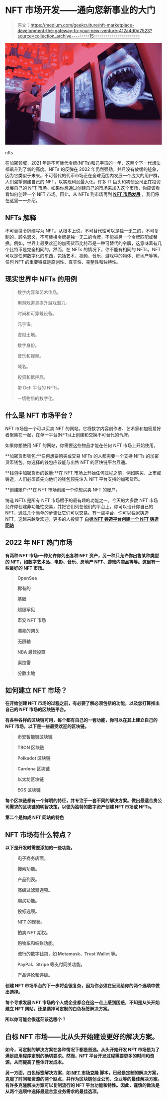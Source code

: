 # NFT 市场开发——通向您新事业的大门

> 原文：<https://medium.com/geekculture/nft-marketplace-development-the-gateway-to-your-new-venture-412a4d0d7523?source=collection_archive---------15----------------------->

![](img/60c3061500b8201a40721d7a68469022.png)

nfts

在加密领域，2021 年是不可替代令牌(NFTs)和元宇宙的一年，这两个下一代想法都飙升到了新的高度。NFTs 的反弹在 2022 年仍然强劲，并且没有放缓的迹象，因为它类似于未来。不可替代的代币市场正在全球范围内发展一个庞大的用户群，人们渴望创建自己的 NFT，以实现利润最大化。许多 IT 巨头和初创公司正在投资发展自己的 NFT 市场。如果你想通过创建自己的市场来加入这个市场，你应该看看如何创建一个 NFT 市场。因此，从 NFTs 到市场再到 [**NFT 市场发展**](https://maticz.com/nft-marketplace-development) ，我们将在这里一一介绍。

## **NFTs 解释**

不可替换令牌缩写为 NFT。从根本上说，不可替代性可以是独一无二的，不可复制的。顾名思义，不可替换令牌是独一无二的令牌，不能被另一个令牌匹配或替换。例如，世界上最受欢迎的加密货币比特币是一种可替代的令牌，这意味着有几个比特币是完全相同的。然而，在 NFTs 的情况下，你不能有相同的 NFTs。NFT 可以是任何数字化的东西，包括艺术、视频、音乐、游戏中的物体、房地产等等。任何 NFT 的重要特征是原创性、真实性、完整性和独特性。

## **现实世界中 NFTs 的用例**

> 数字内容和艺术作品。
> 
> 用游戏道具提升游戏潜力。
> 
> 时尚和可穿戴设备。
> 
> 元宇宙。
> 
> 虚拟土地。
> 
> 数字身份。
> 
> 音乐和视频。
> 
> 域名。
> 
> 投资和抵押品。
> 
> 带 Defi 平台的 NFTs。
> 
> 一切物质的数字化。

## **什么是 NFT 市场平台？**

NFT 市场是一个可以买卖 NFT 的网站。它将数字内容创作者、艺术家和加密爱好者聚集在一起，在单一平台(NFTs)上创建和交换不可替代的令牌。

如果你想使用 NFT 的网站，你需要这些物品才能在任何 NFT 市场上开始使用。

**加密货币钱包:**任何想要购买或交易 NFTs 的人都需要一个支持 NFTs 的加密货币钱包。你选择的钱包应该能与出售 NFT 的区块链平台互通。

**钱包中加密货币的数量:**在 NFT 市场上开始任何过程之前，例如购买、上市或铸造，人们必须首先向他们的钱包预先注入 NFT 平台支持的加密货币。

**创建账户:**在 NFT 市场创建一个你想买卖 NFT 的账户。

铸造 NFTs 是所有 NFT 市场赋予的最有趣的功能之一。今天的大多数 NFT 市场允许你创建非功能性交易，并把它们列在他们的平台上。你可以设计你自己的 NFT，通过几个简单的步骤让它们可以交易。有一些平台，你可以独家铸造 NFT，这越来越受欢迎，更多的人投资于 [**白标 NFT 铸造平台**](https://maticz.com/nft-minting-development-services)**[**创建一个 NFT 铸造网站**](https://maticz.com/how-to-create-nft-minting-website)**

## ****2022 年 NFT 热门市场****

**有两种 NFT 市场:一种允许你列出各种 NFT 资产，另一种只允许你出售某种类型的 NFT，如数字艺术品、电影、音乐、房地产 NFT、游戏内商品等等。这里有一些最好的 NFT 市场。**

> **OpenSea**
> 
> **稀有的**
> 
> **基础**
> 
> **超级罕见**
> 
> **币安 NFT 市场**
> 
> **漂亮的网关**
> 
> **无限轴**
> 
> **NBA 最佳投篮**
> 
> **索拉雷**
> 
> **分散土地**

## ****如何建立 NFT 市场？****

**在开始创建 NFT 市场的过程之前，有必要了解必须包括的功能，以及您打算推出自己的 NFT 市场的区块链平台。**

**有各种各样的区块链可用，每个都有自己的一套功能，你可以在其上建立自己的 NFT 市场。以下是一些最受欢迎的区块链。**

> **币安智能链区块链**
> 
> **TRON 区块链**
> 
> **Polkadot 区块链**
> 
> **Cardona 区块链**
> 
> **以太坊区块链**
> 
> **EOS 区块链**

**每个区块链都有一个鲜明的特征，并专注于一套不同的解决方案。做出最适合贵公司需求的区块链的明智决策，以便为独特的数字资产创建 NFT 市场或 NFTs。**

**第二个是构成 NFT 网站的特色**

## ****NFT 市场有什么特点？****

**以下是开发时需要添加的一些功能，**

> **电子商务店面。**
> 
> **搜索功能。**
> 
> **产品列表。**
> 
> **高级过滤器选项。**
> 
> **购买功能。**
> 
> **投标选项。**
> 
> **NFT 的现状。**
> 
> **拍卖 NFT 期权。**
> 
> **购物车和结账功能。**
> 
> **流行的数字钱包，如 Metamask、Trust Wallet 等。**
> 
> **PayPal、Stripe 等支付网关功能。**
> 
> **产品评论和评级。**

**创建 NFT 市场平台的下一步将会很复杂，因为你必须在呈现给你的两个选项中做出选择。**

**每个寻求发展 NFT 市场的个人或企业都会在这一点上感到困惑，不知是从头开始建立 NFT 网站，还是选择可定制的白色标签解决方案。**

**所以你可能会很迷茫该选哪个？**

## ****白标 NFT 市场——比从头开始建设更好的解决方案。****

**如今，可定制的解决方案在各种情况下都是首选。从头开始开发 NFT 市场是为了满足应用程序定制的确切要求。然而，NFT 平台开发过程需要更多的时间和资源，从而提高了整体开发成本。**

**另一方面，白色标签解决方案，如 [**NFT 市场克隆**](https://maticz.com/nft-marketplace-script) 脚本，已经是定制的解决方案，克服了时间和资源的两个缺点，并作为区块链创业公司、企业等的最佳解决方案。有许多克隆解决方案可以复制流行的 NFT 平台功能和特性。因此，谨慎的做法是从两个选项中选择最适合您业务需求的最佳选项。**